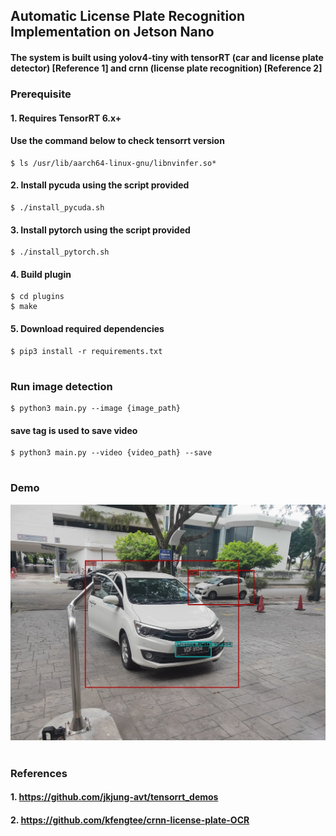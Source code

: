 ## Automatic License Plate Recognition Implementation on Jetson Nano
#### The system is built using yolov4-tiny with tensorRT (car and license plate detector) [Reference 1] and crnn (license plate recognition) [Reference 2]

### **Prerequisite**
#### 1. Requires TensorRT 6.x+
#### Use the command below to check tensorrt version
```
$ ls /usr/lib/aarch64-linux-gnu/libnvinfer.so*
```

#### 2. Install pycuda using the script provided
```
$ ./install_pycuda.sh
```

#### 3. Install pytorch using the script provided
```
$ ./install_pytorch.sh
```

#### 4. Build plugin 
```
$ cd plugins
$ make
```

#### 5. Download required dependencies 
```
$ pip3 install -r requirements.txt
```

#

### **Run image detection**
```
$ python3 main.py --image {image_path}
```
#### save tag is used to save video
```
$ python3 main.py --video {video_path} --save
```

#

### **Demo**
![car and license plate detection](./result.jpg)
#

### **References**
#### 1. https://github.com/jkjung-avt/tensorrt_demos
#### 2. https://github.com/kfengtee/crnn-license-plate-OCR
